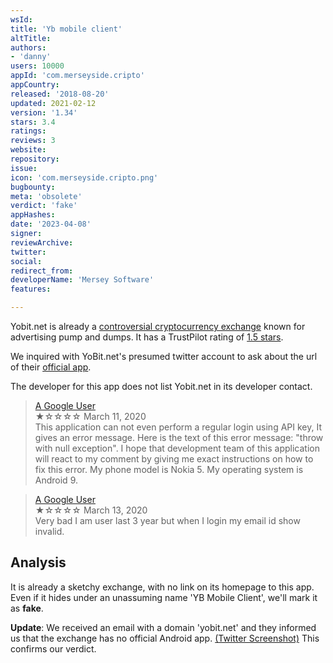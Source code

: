 ```yaml
---
wsId: 
title: 'Yb mobile client'
altTitle: 
authors:
- 'danny'
users: 10000
appId: 'com.merseyside.cripto'
appCountry: 
released: '2018-08-20'
updated: 2021-02-12
version: '1.34'
stars: 3.4
ratings: 
reviews: 3
website: 
repository: 
issue: 
icon: 'com.merseyside.cripto.png'
bugbounty: 
meta: 'obsolete'
verdict: 'fake'
appHashes: 
date: '2023-04-08'
signer: 
reviewArchive: 
twitter: 
social: 
redirect_from: 
developerName: 'Mersey Software'
features: 

---
```


Yobit.net is already a [controversial cryptocurrency exchange](https://cointelegraph.com/news/crypto-exchange-yobit-starts-pump-scheme-on-random-coins) known for advertising pump and dumps. It has a TrustPilot rating of [1.5 stars](https://www.trustpilot.com/review/yobit.net).

We inquired with YoBit.net's presumed twitter account to ask about the url of their [official app](https://twitter.com/BitcoinWalletz/status/1644533209693319173). 

The developer for this app does not list Yobit.net in its developer contact. 

> [A Google User](https://play.google.com/store/apps/details?id=com.merseyside.cripto&gl=us)<br>
  ★☆☆☆☆ March 11, 2020 <br>
       This application can not even perform a regular login using API key, It gives an error message. Here is the text of this error message: "throw with null exception". I hope that development team of this application will react to my comment by giving me exact instructions on how to fix this error. My phone model is Nokia 5. My operating system is Android 9. 
       
> [A Google User](https://play.google.com/store/apps/details?id=com.merseyside.cripto&gl=us)<br>
  ★☆☆☆☆ March 13, 2020 <br>
       Very bad I am user last 3 year but when I login my email id show invalid. 
       
## Analysis 

It is already a sketchy exchange, with no link on its homepage to this app. Even if it hides under an unassuming name 'YB Mobile Client', we'll mark it as **fake**. 

**Update**: We received an email with a domain 'yobit.net' and they informed us that the exchange has no official Android app. [(Twitter Screenshot)](https://twitter.com/BitcoinWalletz/status/1644541421352030209) This confirms our verdict.
